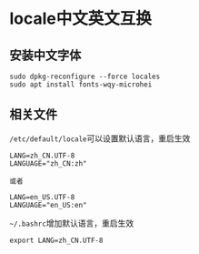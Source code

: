 # locale中文英文互换

## 安装中文字体
```shell
sudo dpkg-reconfigure --force locales
sudo apt install fonts-wqy-microhei
```

## 相关文件
`/etc/default/locale`可以设置默认语言，重启生效
```shell
LANG=zh_CN.UTF-8
LANGUAGE="zh_CN:zh"

或者

LANG=en_US.UTF-8
LANGUAGE="en_US:en"

```

`~/.bashrc`增加默认语言，重启生效
```shell
export LANG=zh_CN.UTF-8
```
